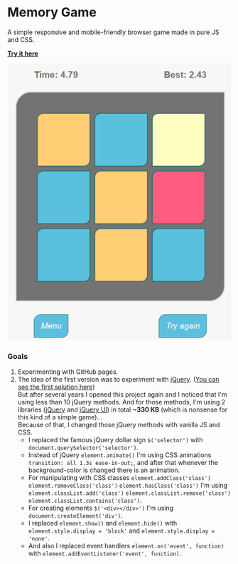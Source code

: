 # Memory Game

A simple responsive and mobile-friendly browser game made in pure JS and CSS.

**[Try it here](https://mtrajk.github.io/memory-game/)**

![alt text](https://raw.githubusercontent.com/MTrajK/memory-game/master/images/game_screenshot.png "Memory game screenshot")

### Goals

1. Experimenting with GitHub pages.
2. The idea of the first version was to experiment with [jQuery](https://jquery.com/). ([You can see the first solution here](https://github.com/MTrajK/memory-game/tree/master/old_src))\
    But after several years I opened this project again and I noticed that I'm using less than 10 jQuery methods. And for those methods, I'm using 2 libraries ([jQuery](https://jquery.com/) and [jQuery UI](https://jqueryui.com/)) in total **~330 KB** (which is nonsense for this kind of a simple game)...\
    Because of that, I changed those jQuery methods with vanilla JS and CSS.
    * I replaced the famous jQuery dollar sign `$('selector')` with `document.querySelector('selector')`.
    * Instead of jQuery `element.animate()` I'm using CSS animations `transition: all 1.3s ease-in-out;`, and after that whenever the background-color is changed there is an animation.
    * For manipulating with CSS classes `element.addClass('class')` `element.removeClass('class')` `element.hasClass('class')` I'm using `element.classList.add('class')` `element.classList.remove('class')` `element.classList.contains('class')`.
    * For creating elements `$('<div></div>')` I'm using `document.createElement('div')`.
    * I replaced `element.show()` and `element.hide()` with `element.style.display = 'block'` and `element.style.display = 'none'`.
    * And also I replaced event handlers `element.on('event', function)` with `element.addEventListener('event', function)`.